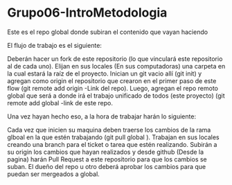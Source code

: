 # Grupo06-IntroMetodologia
Este es el repo global donde subiran el contenido que vayan haciendo

El flujo de trabajo es el siguiente:

Deberán hacer un fork de este repositorio (lo que vinculará este repositorio al de cada uno).
Elijan en sus locales (En sus computadoras) una carpeta en la cual estará la raíz de el proyecto.
Inician un git vacio allí (git init) y agregan como origin el repositorio que crearon en el primer paso de este flow (git remote add origin -Link del repo).
Luego, agregan el repo remoto global que será a donde irá el trabajo unificado de todos (este proyecto) (git remote add global -link de este repo.

Una vez hayan hecho eso, a la hora de trabajar harán lo siguiente:

Cada vez que inicien su maquina deben traerse los cambios de la rama glboal en la que estén trabajando (git pull global ).
Trabajan en sus locales creando una branch para el ticket o tarea que estén realizando.
Subirán a su origin los cambios que hayan realizados y desde github (Desde la pagina) harán Pull Request a este repositorio para que los cambios se suban.
El dueño del repo u otro deberá aprobar los cambios para que puedan ser mergeados a global.
